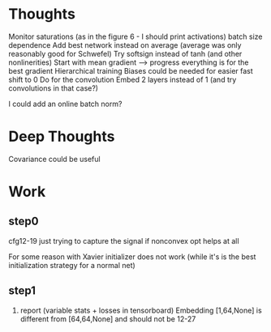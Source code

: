 

# Thoughts
Monitor saturations (as in the figure 6 - I should print activations)
batch size dependence
Add best network instead on average (average was only reasonably good for Schwefel)
Try softsign instead of tanh (and other nonlinerities)
Start with mean gradient --> progress everything is for the best gradient
Hierarchical training
Biases could be needed for easier fast shift to 0
Do for the convolution
Embed 2 layers instead of 1 (and try convolutions in that case?)

I could add an online batch norm?


# Deep Thoughts
Covariance could be useful



# Work

## step0
cfg12-19 just trying to capture the signal if nonconvex opt helps at all

For some reason with Xavier initializer does not work
(while it's is the best initialization strategy for a normal net)

## step1
1. report (variable stats + losses in tensorboard)
Embedding [1,64,None] is different from [64,64,None] and should not be 12-27
